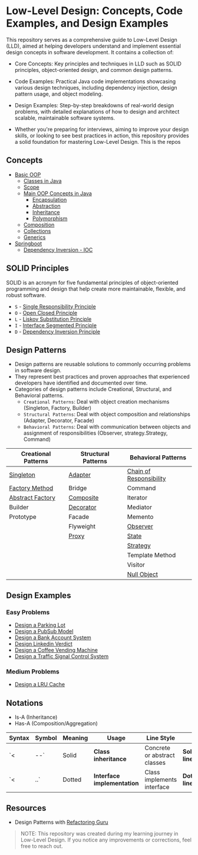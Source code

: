 # Low-Level Design: Concepts, Code Examples, and Design Examples

This repository serves as a comprehensive guide to Low-Level Design (LLD), aimed at helping developers understand and implement essential design concepts in software development. It contains a collection of:

- Core Concepts: Key principles and techniques in LLD such as SOLID principles, object-oriented design, and common design patterns.
- Code Examples: Practical Java code implementations showcasing various design techniques, including dependency injection, design pattern usage, and object modeling.
- Design Examples: Step-by-step breakdowns of real-world design problems, with detailed explanations of how to design and architect scalable, maintainable software systems.

- Whether you're preparing for interviews, aiming to improve your design skills, or looking to see best practices in action, this repository provides a solid foundation for mastering Low-Level Design.
This is the repos


## Concepts
- [Basic OOP](./concepts/oops/java.md#basic-oop)
  - [Classes in Java](./concepts/oops/java.md#classes-in-java)
  - [Scope](./concepts/oops/java.md#scope)
  - [Main OOP Concepts in Java](./concepts/oops/java.md#main-oop-concepts-in-java)
    - [Encapsulation](./concepts/oops/java.md#encapsulation)
    - [Abstraction](./concepts/oops/java.md#abstraction)
    - [Inheritance](./concepts/oops/java.md#inheritance)
    - [Polymorphism](./concepts/oops/java.md#polymorphism-)
  - [Composition](./concepts/oops/java.md#composition)
  - [Collections](./concepts/oops/java.md#collections)
  - [Generics](./concepts/oops/java.md#generics)
- [Springboot](./concepts/spring-boot/sb_overview.md)
  - [Dependency Inversion - IOC](./concepts/spring-boot/di-ioc.md)
  
## SOLID Principles
SOLID is an acronym for five fundamental principles of object-oriented programming and design that help create more maintainable, flexible, and robust software.
- `S` - [Single Responsibility Principle](concepts/solid-principles/single-responsibility-principle.md)
- `O` - [Open Closed Principle](concepts/solid-principles/open-closed-principle.md)
- `L` - [Liskov Substitution Principle](concepts/solid-principles/liskov-substitution-principle.md)
- `I` - [Interface Segmented Principle](concepts/solid-principles/interface-segmented-principle.md)
- `D` - [Dependency Inversion Principle](concepts/solid-principles/dependency-Inversion-principle.md)



## Design Patterns
- Design patterns are reusable solutions to commonly occurring problems in software design. 
- They represent best practices and proven approaches that experienced developers have identified and documented over time.
- Categories of design patterns include Creational, Structural, and Behavioral patterns.
  - `Creational Patterns`: Deal with object creation mechanisms (Singleton, Factory, Builder)
  - `Structural Patterns`: Deal with object composition and relationships (Adapter, Decorator, Facade)
  - `Behavioral Patterns`: Deal with communication between objects and assignment of responsibilities (Observer, strategy.Strategy, Command)
  

| Creational Patterns                                                | Structural Patterns                               | Behavioral Patterns                                                              |
|--------------------------------------------------------------------|---------------------------------------------------|----------------------------------------------------------------------------------|
| [Singleton](concepts/design-patterns/strategy.md)                  | [Adapter](concepts/design-patterns/adapter.md)    | [Chain of Responsibility](./concepts/design-patterns/chain-of-responsibility.md) |
| [Factory Method](./concepts/design-patterns/factory.md)            | Bridge                                            | Command                                                                          |
| [Abstract Factory](./concepts/design-patterns/abstract-factory.md) | [Composite](concepts/design-patterns/composite.md) | Iterator                                                                         |
| Builder                                                            | [Decorator](concepts/design-patterns/decorator.md) | Mediator                                                                         |
| Prototype                                                          | Facade                                            | Memento                                                                          |
|                                                                    | Flyweight                                         | [Observer](concepts/design-patterns/observer.md)                                 |
|                                                                    | [Proxy](concepts/design-patterns/proxy.md)        | [State](./concepts/design-patterns/state.md)                                     |
|                                                                    |                                                   | [Strategy](concepts/design-patterns/strategy.md)                                 |
|                                                                    |                                                   | Template Method                                                                  |
|                                                                    |                                                   | Visitor                                                                          |
|                                                                    |                                                   | [Null Object](concepts/design-patterns/null-object.md)                           |
## Design Examples

### Easy Problems
- [Design a Parking Lot](./problems/parking-lot.md)
- [Design a PubSub Model](./problems/pub-sub-model.md)
- [Design a Bank Account System](./problems/bank-account-system.md)
- [Design Linkedin Verdict](./problems/linkedin-verdict.md)
- [Design a Coffee Vending Machine](./problems/coffee-vending-machine.md)
- [Design a Traffic Signal Control System](./problems/traffic-signal-control-system.md)

### Medium Problems
- [Design a LRU Cache](./problems/LRU-based-cache.md)


## Notations
- Is-A (Inheritance)
- Has-A (Composition/Aggregation)

| Syntax | Symbol | Meaning | Usage                        | Line Style                   |                 |
| ------ | ------ | ------- | ---------------------------- | ---------------------------- | --------------- |
| \`<    | --\`   | Solid   | **Class inheritance**        | Concrete or abstract classes | **Solid line**  |
| \`<    | ..\`   | Dotted  | **Interface implementation** | Class implements interface   | **Dotted line** |


## Resources

- Design Patterns with [Refactoring Guru](https://refactoring.guru)

> NOTE: This repository was created during my learning journey in Low-Level Design. If you notice any improvements or corrections, feel free to reach out.
